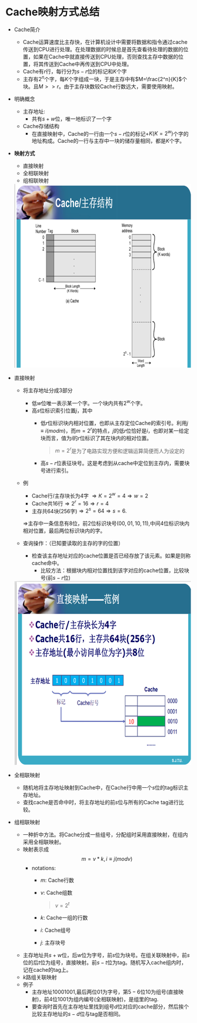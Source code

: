 # Cache映射方式总结

- Cache简介
  - Cache运算速度比主存快，在计算机设计中需要将数据和指令通过cache传送到CPU进行处理。在处理数据的时候总是首先查看待处理的数据的位置，如果在Cache中就直接传送到CPU处理，否则查找主存中数据的位置，将其传送到Cache中再传送到CPU中处理。
  - Cache有$r$行，每行分为$s-r$位的标记和$K$个字
  - 主存有$2^n$个字，每$K$个字组成一块，于是主存中有$M=\frac{2^n}{K}$个块。且$M>>r$。由于主存块数较Cache行数远大，需要使用映射。
- 明确概念
  - 主存地址:
    - 共有$s+w$位，唯一地标识了一个字
  - Cache存储结构
    - 在直接映射中，Cache的一行由一个$s-r$位的标记$+K(K=2^w)$个字的地址构成。Cache的一行与主存中一块的储存量相同，都是$K$个字。

- **映射方式**
  - 直接映射
  - 全相联映射
  - 组相联映射

  <img src="img/Cache.png" height=500px>

- 直接映射
  - 将主存地址分成$3$部分
    - 低$w$位唯一表示某一个字。一个块内共有$2^w$个字。
    - 高$s$位标识索引位置$j$，其中
      - 低$r$位标识块内相对位置，也即从主存定位Cache的索引号。利用$j\equiv i(mod m)$，而$m=2^r$的特点，$j$的低$r$位恰好是$i$，也即对某一给定块而言，值为$i$的$r$位标识了其在块内的相对位置。

        > $m=2^r$是为了电路实现方便和逻辑运算简便而人为设定的
      - 高$s-r$位表征块号。这是考虑到从cache中定位到主存内，需要块号进行索引。
  - 例
    - Cache行/主存块长为$4$字 $\Rightarrow K=2^w=4\Rightarrow w=2$
    - Cache共$16$行$\Rightarrow2^r=16\Rightarrow r=4$
    - 主存共$64$块($256$字)$\Rightarrow 2^s=64\Rightarrow s=6.$

    $\Rightarrow$主存中一条信息有$8$位，前$2$位标识块号($00,01,10,11$),中间$4$位标识块内相对位置，最后两位标识块内的字。
  - 查询操作：（已知要读取的主存的字的位置）
    -  检查该主存地址对应的cache位置是否已经存放了该元素。如果是则称cache命中。
       -  比较方法：根据块内相对位置找到该字对应的cache位置，比较块号(前$s-r$位)

  <img src="img/Cache2.png" height=500px>


- 全相联映射
  - 随机地将主存地址映射到Cache中，在Cache行中用一个$s$位的tag标识主存地址。
  - 查找cache是否命中时，将主存地址的前$s$位与所有的Cache tag进行比较。

- 组相联映射
  - 一种折中方法。将Cache分成一些组号，分配组时采用直接映射，在组内采用全相联映射。
  - 映射表示成
  $$
  m=v*k, i\equiv j(mod v)
  $$
    - notations:
      - $m$: Cache行数
      - $v$: Cache组数

        > $v=2^t$
      - $k$: Cache一组的行数
      - $i$: Cache组号
      - $j$: 主存块号
  - 主存地址共$s+w$位，后$w$位为字号，前$s$位为块号。在组关联映射中，前$s$位的后$t$位为组号，直接映射。前$s-t$位为tag。随机写入cache组内时，记在cache的tag上。
  - $k$路组关联映射
  - 例子
    - 主存地址$10001001$,最后两位$01$为字号，第$5-6$位$10$为组号(直接映射)，前$4$位$1001$为组内编号(全相联映射)，是组里的tag.
    - 要查询时首先在主存地址里找到组号$d$位对应的cache部分，然后挨个比较主存地址的$s-d$位与tag是否相同。